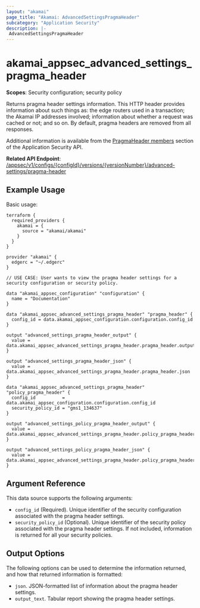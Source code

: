 ```yaml
---
layout: "akamai"
page_title: "Akamai: AdvancedSettingsPragmaHeader"
subcategory: "Application Security"
description: |-
 AdvancedSettingsPragmaHeader
---
```


# akamai_appsec_advanced_settings_pragma_header

**Scopes**: Security configuration; security policy

Returns pragma header settings information. This HTTP header provides information about such things as: the edge routers used in a transaction; the Akamai IP addresses involved; information about whether a request was cached or not; and so on. By default, pragma headers are removed from all responses.

Additional information is available from the [PragmaHeader members](https://developer.akamai.com/api/cloud_security/application_security/v1.html#64c92ba1) section of the Application Security API.

**Related API Endpoint**: [/appsec/v1/configs/{configId}/versions/{versionNumber}/advanced-settings/pragma-header](https://developer.akamai.com/api/cloud_security/application_security/v1.html#getpragmaheaderconfiguration)

## Example Usage

Basic usage:

```
terraform {
  required_providers {
    akamai = {
      source = "akamai/akamai"
    }
  }
}

provider "akamai" {
  edgerc = "~/.edgerc"
}

// USE CASE: User wants to view the pragma header settings for a security configuration or security policy.

data "akamai_appsec_configuration" "configuration" {
  name = "Documentation"
}

data "akamai_appsec_advanced_settings_pragma_header" "pragma_header" {
  config_id = data.akamai_appsec_configuration.configuration.config_id
}

output "advanced_settings_pragma_header_output" {
  value = data.akamai_appsec_advanced_settings_pragma_header.pragma_header.output_text
}

output "advanced_settings_pragma_header_json" {
  value = data.akamai_appsec_advanced_settings_pragma_header.pragma_header.json
}

data "akamai_appsec_advanced_settings_pragma_header" "policy_pragma_header" {
  config_id          = data.akamai_appsec_configuration.configuration.config_id
  security_policy_id = "gms1_134637"
}

output "advanced_settings_policy_pragma_header_output" {
  value = data.akamai_appsec_advanced_settings_pragma_header.policy_pragma_header.output_text
}

output "advanced_settings_policy_pragma_header_json" {
  value = data.akamai_appsec_advanced_settings_pragma_header.policy_pragma_header.json
}
```

## Argument Reference

This data source supports the following arguments:

- `config_id` (Required). Unique identifier of the security configuration associated with the pragma header settings.
- `security_policy_id` (Optional). Unique identifier of the security policy associated with the pragma header settings. If not included, information is returned for all your security policies.

## Output Options

The following options can be used to determine the information returned, and how that returned information is formatted:

- `json`. JSON-formatted list of information about the pragma header settings.
- `output_text`. Tabular report showing the pragma header settings.

